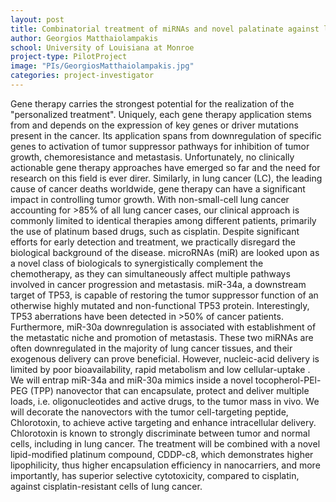 ```yaml
---
layout: post
title: Combinatorial treatment of miRNAs and novel palatinate against lung cancer
author: Georgios Matthaiolampakis
school: University of Louisiana at Monroe
project-type: PilotProject
image: "PIs/GeorgiosMatthaiolampakis.jpg"
categories: project-investigator
---
```


<p>Gene therapy carries the strongest potential for the realization of the "personalized treatment". Uniquely, each gene therapy application stems from and depends on the expression of key genes or driver mutations present in the cancer. Its application spans from downregulation of specific genes to activation of tumor suppressor pathways for inhibition of tumor growth, chemoresistance and metastasis. Unfortunately, no clinically actionable gene therapy approaches have emerged so far and the need for research on this field is ever direr. Similarly, in lung cancer (LC), the leading cause of cancer deaths worldwide, gene therapy can have a significant impact in controlling tumor growth. With non-small-cell lung cancer accounting for >85% of all lung cancer cases, our clinical approach is commonly limited to identical therapies among different patients, primarily the use of platinum based drugs, such as cisplatin. Despite significant efforts for early detection and treatment, we practically disregard the biological background of the disease. microRNAs (miR) are looked upon as a novel class of biologicals to synergistically complement the chemotherapy, as they can simultaneously affect multiple pathways involved in cancer progression and metastasis. miR-34a, a downstream target of TP53, is capable of restoring the tumor suppressor function of an otherwise highly mutated and non-functional TP53 protein. Interestingly, TP53 aberrations have been detected in >50% of cancer patients. Furthermore, miR-30a downregulation is associated with establishment of the metastatic niche and promotion of metastasis. These two miRNAs are often downregulated in the majority of lung cancer tissues, and their exogenous delivery can prove beneficial. However, nucleic-acid delivery is limited by poor bioavailability, rapid metabolism and low cellular-uptake . We will entrap miR-34a and miR-30a mimics inside a novel tocopherol-PEl-PEG (TPP) nanovector that can encapsulate, protect and deliver multiple loads, i.e. oligonucleotides and active drugs, to the tumor mass in vivo. We will decorate the nanovectors with the tumor cell-targeting peptide, Chlorotoxin, to achieve active targeting and enhance intracellular delivery. Chlorotoxin is known to strongly discriminate between tumor and normal cells, including in lung cancer. The treatment will be combined with a novel lipid-modified platinum compound, CDDP-c8, which demonstrates higher lipophilicity, thus higher encapsulation efficiency in nanocarriers, and more importantly, has superior selective cytotoxicity, compared to cisplatin, against cisplatin-resistant cells of lung cancer.
</p>
